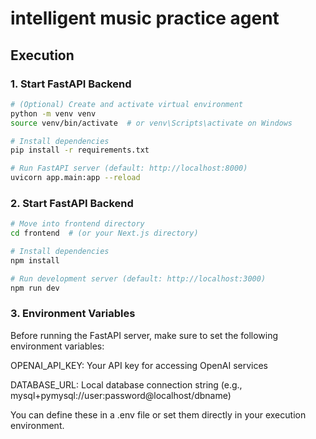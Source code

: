 # intelligent music practice agent

## Execution

### 1. Start FastAPI Backend

```bash
# (Optional) Create and activate virtual environment
python -m venv venv
source venv/bin/activate  # or venv\Scripts\activate on Windows

# Install dependencies
pip install -r requirements.txt

# Run FastAPI server (default: http://localhost:8000)
uvicorn app.main:app --reload
```

### 2. Start FastAPI Backend

```bash
# Move into frontend directory
cd frontend  # (or your Next.js directory)

# Install dependencies
npm install

# Run development server (default: http://localhost:3000)
npm run dev
```

### 3. Environment Variables
Before running the FastAPI server, make sure to set the following environment variables:

OPENAI_API_KEY: Your API key for accessing OpenAI services

DATABASE_URL: Local database connection string
(e.g., mysql+pymysql://user:password@localhost/dbname)

You can define these in a .env file or set them directly in your execution environment.